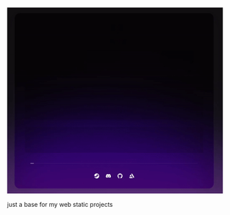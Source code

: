 <p align="center">
  <img src="https://raw.githubusercontent.com/ESSTX/base-project/main/_git_/preview.gif?raw=true">
</p>

just a base for my web static projects
